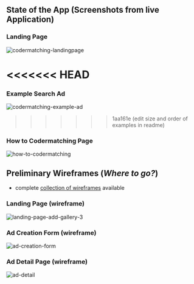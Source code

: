 ## State of the App (Screenshots from live Application)
### Landing Page
![codermatching-landingpage](https://user-images.githubusercontent.com/49591562/161974028-86f4936b-a972-4571-a601-ab3f39978920.png)

<<<<<<< HEAD
=======
### Example Search Ad
![codermatching-example-ad](https://user-images.githubusercontent.com/49591562/161973978-29423367-b178-47e8-86cf-656da56ae6ac.png)

>>>>>>> 1aa161e (edit size and order of examples in readme)
### How to Codermatching Page
![how-to-codermatching](https://user-images.githubusercontent.com/49591562/161974364-ab3d5f00-a95b-47b1-be81-7a4aaa6846b1.png)


## Preliminary Wireframes (*Where to go?*)
- complete [collection of wireframes](https://sam437893.invisionapp.com/freehand/CoderMatching--MVP--9A3NhYvtU?dsid_h=54da53730010118f92f1efe973830fa2d2ca6b5a0d4c7c627e20927d511d4546&uid_h=ab5511291023d2b221c9336d4cf5ede1af7a3652ec29c29fb700341a4cb989ea) available

### Landing Page (wireframe)
![landing-page-add-gallery-3](https://user-images.githubusercontent.com/49591562/161974848-1ca2ae6f-e245-40ea-b888-c39ef9ff4aef.png)

### Ad Creation Form (wireframe)
![ad-creation-form](https://user-images.githubusercontent.com/49591562/161974922-2f4177cc-5ff5-449f-aa24-47c03cc0ea0f.png)

### Ad Detail Page (wireframe)
![ad-detail](https://user-images.githubusercontent.com/49591562/161975044-4be72add-6d15-4334-bdd2-1f3fba29e5f3.png)
